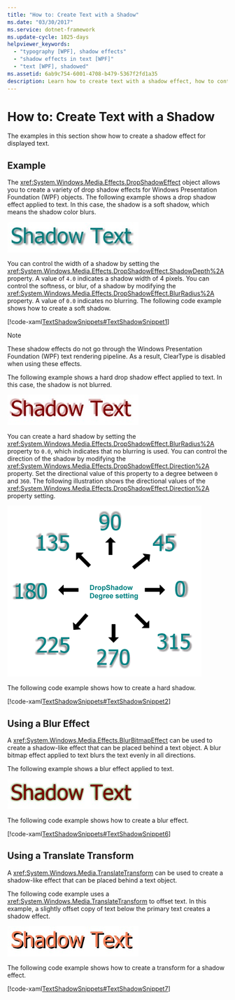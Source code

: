 ```yaml
---
title: "How to: Create Text with a Shadow"
ms.date: "03/30/2017"
ms.service: dotnet-framework
ms.update-cycle: 1825-days
helpviewer_keywords:
  - "typography [WPF], shadow effects"
  - "shadow effects in text [WPF]"
  - "text [WPF], shadowed"
ms.assetid: 6ab9c754-6001-4708-b479-5367f2fd1a35
description: Learn how to create text with a shadow effect, how to control the width of that shadow, and how to create a blur effect for that text.
---
```

# How to: Create Text with a Shadow

The examples in this section show how to create a shadow effect for displayed text.

## Example

The <xref:System.Windows.Media.Effects.DropShadowEffect> object allows you to create a variety of drop shadow effects for Windows Presentation Foundation (WPF) objects. The following example shows a drop shadow effect applied to text. In this case, the shadow is a soft shadow, which means the shadow color blurs.

![Text shadow with Softness &#61; 0.25](./media/how-to-create-text-with-a-shadow/drop-shadow-text-effect.jpg)

You can control the width of a shadow by setting the <xref:System.Windows.Media.Effects.DropShadowEffect.ShadowDepth%2A> property. A value of `4.0` indicates a shadow width of 4 pixels. You can control the softness, or blur, of a shadow by modifying the <xref:System.Windows.Media.Effects.DropShadowEffect.BlurRadius%2A> property. A value of `0.0` indicates no blurring. The following code example shows how to create a soft shadow.

[!code-xaml[TextShadowSnippets#TextShadowSnippet1](~/samples/snippets/csharp/VS_Snippets_Wpf/TextShadowSnippets/CS/SingleShadows.xaml#textshadowsnippet1)]

> [!NOTE]
> These shadow effects do not go through the Windows Presentation Foundation (WPF) text rendering pipeline. As a result, ClearType is disabled when using these effects.

The following example shows a hard drop shadow effect applied to text. In this case, the shadow is not blurred.

![Text shadow with Softness &#61; 0](./media/how-to-create-text-with-a-shadow/text-shadow-softness.jpg)

You can create a hard shadow by setting the <xref:System.Windows.Media.Effects.DropShadowEffect.BlurRadius%2A> property to `0.0`, which indicates that no blurring is used. You can control the direction of the shadow by modifying the <xref:System.Windows.Media.Effects.DropShadowEffect.Direction%2A> property. Set the directional value of this property to a degree between `0` and `360`. The following illustration shows the directional values of the <xref:System.Windows.Media.Effects.DropShadowEffect.Direction%2A> property setting.

![DropShadow degree setting of shadow](./media/how-to-create-text-with-a-shadow/drop-shadow-degree-setting.png)

The following code example shows how to create a hard shadow.

[!code-xaml[TextShadowSnippets#TextShadowSnippet2](~/samples/snippets/csharp/VS_Snippets_Wpf/TextShadowSnippets/CS/SingleShadows.xaml#textshadowsnippet2)]

## Using a Blur Effect

A <xref:System.Windows.Media.Effects.BlurBitmapEffect> can be used to create a shadow-like effect that can be placed behind a text object. A blur bitmap effect applied to text blurs the text evenly in all directions.

The following example shows a blur effect applied to text.

![Text shadow using a BlurBitmapEffect](./media/how-to-create-text-with-a-shadow/text-shadow-blur-effect.jpg)

The following code example shows how to create a blur effect.

[!code-xaml[TextShadowSnippets#TextShadowSnippet6](~/samples/snippets/csharp/VS_Snippets_Wpf/TextShadowSnippets/CS/BlurShadows.xaml#textshadowsnippet6)]

## Using a Translate Transform

A <xref:System.Windows.Media.TranslateTransform> can be used to create a shadow-like effect that can be placed behind a text object.

The following code example uses a <xref:System.Windows.Media.TranslateTransform> to offset text. In this example, a slightly offset copy of text below the primary text creates a shadow effect.

![Text shadow using a TranslateTransform](./media/how-to-create-text-with-a-shadow/text-transform-shadow-effect.jpg)

The following code example shows how to create a transform for a shadow effect.

[!code-xaml[TextShadowSnippets#TextShadowSnippet7](~/samples/snippets/csharp/VS_Snippets_Wpf/TextShadowSnippets/CS/TransformShadows.xaml#textshadowsnippet7)]
